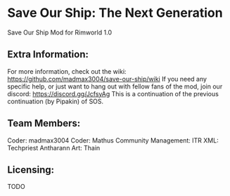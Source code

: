 # Save Our Ship: The Next Generation
Save Our Ship Mod for Rimworld 1.0

## Extra Information:
For more information, check out the wiki: https://github.com/madmax3004/save-our-ship/wiki
If you need any specific help, or just want to hang out with fellow fans of the mod, join our discord: https://discord.gg/JcfsyAg
This is a continuation of the previous continuation (by Pipakin) of SOS.

## Team Members:
Coder: madmax3004
Coder: Mathus
Community Management: ITR
XML: Techpriest Antharann
Art: Thain

## Licensing:
TODO
